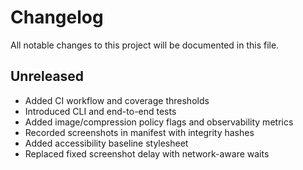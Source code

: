 # Changelog

All notable changes to this project will be documented in this file.

## Unreleased
- Added CI workflow and coverage thresholds
- Introduced CLI and end-to-end tests
- Added image/compression policy flags and observability metrics
- Recorded screenshots in manifest with integrity hashes
- Added accessibility baseline stylesheet
- Replaced fixed screenshot delay with network-aware waits
